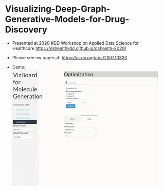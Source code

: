 # Visualizing-Deep-Graph-Generative-Models-for-Drug-Discovery

* Presented at 2020 KDD Workshop on Applied Data Science for Healthcare https://dshealthkdd.github.io/dshealth-2020/

* Please see my paper at: https://arxiv.org/abs/2007.10333

* Demo: 
![](https://github.com/karanY2019/Visualizing-Deep-Graph-Generative-Models-for-Drug-Discovery/blob/main/demo%20(3).gif)



